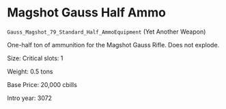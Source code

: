 # Magshot Gauss Half Ammo

`Gauss_Magshot_79_Standard_Half_AmmoEquipment` (Yet Another Weapon)

One-half ton of ammunition for the Magshot Gauss Rifle. Does not explode.

Size: Critical slots: 1

Weight: 0.5 tons

Base Price: 20,000 cbills

Intro year: 3072

